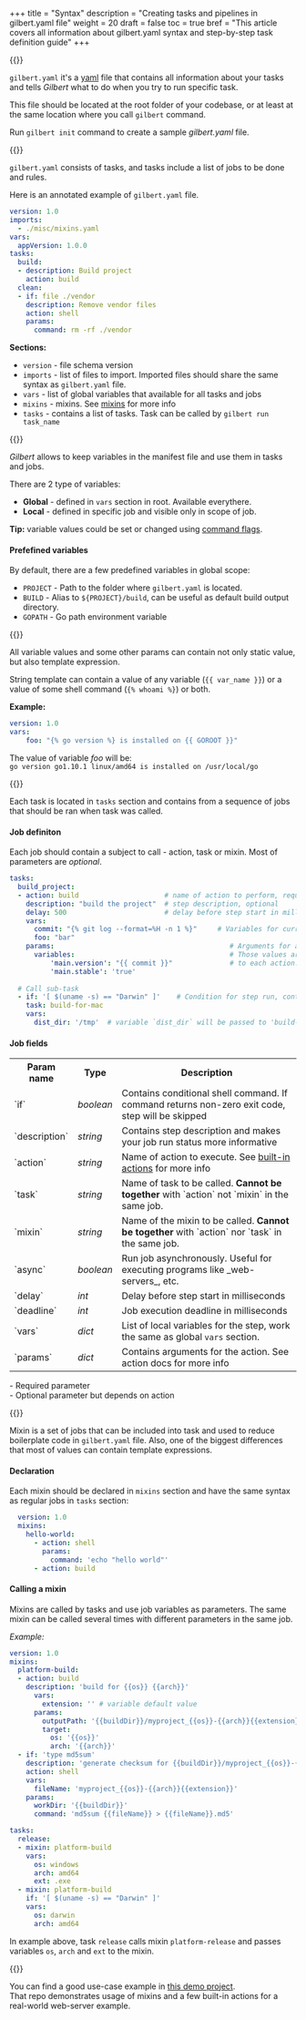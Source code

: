 +++
title = "Syntax"
description = "Creating tasks and pipelines in gilbert.yaml file"
weight = 20
draft = false
toc = true
bref = "This article covers all information about gilbert.yaml syntax and step-by-step task definition guide"
+++

{{<doc-section id="manifest" label="Manifest file" >}}

`gilbert.yaml` it's a [yaml](https://en.wikipedia.org/wiki/YAML) file that contains all information 
about your tasks and tells *Gilbert* what to do when you try to run specific task.

This file should be located at the root folder of your codebase, or at least at the same location where you call `gilbert` command.

Run `gilbert init` command to create a sample *gilbert.yaml* file.

{{<doc-section id="structure" label="Structure" >}}

`gilbert.yaml` consists of tasks, and tasks include a list of jobs to be done and rules.

Here is an annotated example of `gilbert.yaml` file.

```yaml
version: 1.0
imports:
  - ./misc/mixins.yaml
vars:
  appVersion: 1.0.0
tasks:
  build:
  - description: Build project
    action: build
  clean:
  - if: file ./vendor
    description: Remove vendor files
    action: shell
    params:
      command: rm -rf ./vendor
```

**Sections:**

* `version` - file schema version
* `imports` - list of files to import. Imported files should share the same syntax as `gilbert.yaml` file.
* `vars` - list of global variables that available for all tasks and jobs
* `mixins` - mixins. See [mixins](#h-mixins) for more info
* `tasks` - contains a list of tasks. Task can be called by `gilbert run task_name`

{{<doc-section id="variables" label="Variables" >}}

*Gilbert* allows to keep variables in the manifest file and use them in tasks and jobs.

There are 2 type of variables:

* **Global** - defined in `vars` section in root. Available everythere.
* **Local** - defined in specific job and visible only in scope of job.

**Tip:** variable values could be set or changed using [command flags](../commands/#run-task).


#### Prefefined variables

By default, there are a few predefined variables in global scope:

- `PROJECT` - Path to the folder where `gilbert.yaml` is located.
- `BUILD` - Alias to `${PROJECT}/build`, can be useful as default build output directory.
- `GOPATH` - Go path environment variable

{{<doc-section id="h-templates" label="String templates" >}}

All variable values and some other params can contain not only static value, but also template expression.

String template can contain a value of any variable (`{{ var_name }}`) or a value of some shell command (`{% whoami %}`) or both.

**Example:**

```yaml
version: 1.0
vars:
    foo: "{% go version %} is installed on {{ GOROOT }}"
```

The value of variable *foo* will be:<br />
`go version go1.10.1 linux/amd64 is installed on /usr/local/go`


{{<doc-section id="tasks" label="Tasks" >}}

Each task is located in `tasks` section and contains from a sequence of
jobs that should be ran when task was called.

#### Job definiton

Each job should contain a subject to call - action, task or mixin.
Most of parameters are *optional*.

```yaml
tasks:
  build_project:
  - action: build                     # name of action to perform, required!
    description: "build the project"  # step description, optional
    delay: 500                        # delay before step start in milliseconds, optional
    vars:
      commit: "{% git log --format=%H -n 1 %}"     # Variables for current step, optional
      foo: "bar"
    params:                                           # Arguments for action.
      variables:                                      # Those values are specific
          'main.version': "{{ commit }}"              # to each action.
          'main.stable': 'true'
  
  # Call sub-task
  - if: '[ $(uname -s) == "Darwin" ]'    # Condition for step run, contains a shell command, optional
    task: build-for-mac
    vars:
      dist_dir: '/tmp'  # variable `dist_dir` will be passed to 'build-for-mac' task
```

#### Job fields

<table>
  <tr>
      <th>Param name</th>
      <th>Type</th>
      <th>Description</th>
  </tr>
  <tr>
      <td>`if`</td>
      <td><i>boolean</i></td>
      <td>Contains conditional shell command. If command returns non-zero exit code, step will be skipped</td>
  </tr>
  <tr>
      <td>`description`</td>
      <td><i>string</i></td>
      <td>Contains step description and makes your job run status more informative</td>
  </tr>
  <tr>
      <td class="param-required">`action`</td>
      <td><i>string</i></td>
      <td>Name of action to execute. See <a href="../actions">built-in actions</a> for more info</td>
  </tr>
  <tr>
      <td class="param-required">`task`</td>
      <td><i>string</i></td>
      <td>Name of task to be called. <b>Cannot be together</b> with `action` not `mixin` in the same job.</td>
  </tr>
  <tr>
      <td class="param-required">`mixin`</td>
      <td><i>string</i></td>
      <td>Name of the mixin to be called. <b>Cannot be together</b> with `action` nor `task` in the same job.</td>
  </tr>
  <tr>
      <td>`async`</td>
      <td><i>boolean</i></td>
      <td>Run job asynchronously. Useful for executing programs like _web-servers_, etc.</td>
  </tr>
  <tr>
      <td>`delay`</td>
      <td><i>int</i></td>
      <td>Delay before step start in milliseconds</td>
  </tr>
  <tr>
      <td>`deadline`</td>
      <td><i>int</i></td>
      <td>Job execution deadline in milliseconds</td>
  </tr>
  <tr>
      <td>`vars`</td>
      <td><i>dict</i></td>
      <td>List of local variables for the step, work the same as global <code>vars</code> section.</td>
  </tr>
  <tr>
      <td class="param-optional">`params`</td>
      <td><i>dict</i></td>
      <td>Contains arguments for the action. See action docs for more info</td>
  </tr>
</table>
<p>
  <span class="param-required"></span> - Required parameter<br />
  <span class="param-optional"></span> - Optional parameter but depends on action<br />
</p>

{{<doc-section id="mixins" label="Mixins" >}}

Mixin is a set of jobs that can be included into task and used to reduce boilerplate code in `gilbert.yaml` file.
Also, one of the biggest differences that most of values can contain template expressions.  

#### Declaration

Each mixin should be declared in `mixins` section and have the same syntax as regular jobs in `tasks` section:

```yaml
  version: 1.0
  mixins:
    hello-world:
      - action: shell
        params:
          command: 'echo "hello world"'
      - action: build
```

#### Calling a mixin

Mixins are called by tasks and use job variables as parameters.
The same mixin can be called several times with different parameters in the same job.

*Example:*
```yaml
version: 1.0
mixins:
  platform-build:
  - action: build
    description: 'build for {{os}} {{arch}}'
      vars:
        extension: '' # variable default value
      params:
        outputPath: '{{buildDir}}/myproject_{{os}}-{{arch}}{{extension}}'
        target:
          os: '{{os}}'
          arch: '{{arch}}'
  - if: 'type md5sum'
    description: 'generate checksum for {{buildDir}}/myproject_{{os}}-{{arch}}{{extension}}'
    action: shell
    vars:
      fileName: 'myproject_{{os}}-{{arch}}{{extension}}'
    params:
      workDir: '{{buildDir}}'
      command: 'md5sum {{fileName}} > {{fileName}}.md5'

tasks:
  release:
  - mixin: platform-build
    vars:
      os: windows
      arch: amd64
      ext: .exe
  - mixin: platform-build
    if: '[ $(uname -s) == "Darwin" ]'
    vars:
      os: darwin
      arch: amd64
```

In example above, task `release` calls mixin `platform-release` and passes variables `os`, `arch` and `ext` to the mixin.

{{<doc-section id="advanced-example" label="Advanced examples" >}}

You can find a good use-case example in <a href="https://github.com/go-gilbert/demo-go-plugins" target="_blank">this demo project</a>.<br />
That repo demonstrates usage of mixins and a few built-in actions for a real-world web-server example.

